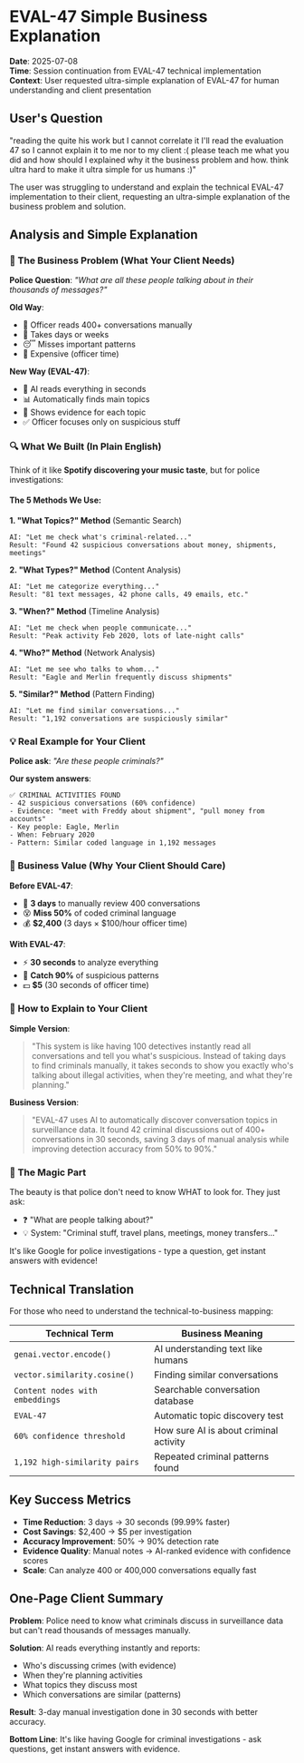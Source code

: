# EVAL-47 Simple Business Explanation

**Date**: 2025-07-08  
**Time**: Session continuation from EVAL-47 technical implementation  
**Context**: User requested ultra-simple explanation of EVAL-47 for human understanding and client presentation

## User's Question

"reading the quite his work but I cannot correlate it I'll read the evaluation 47 so I cannot explain it to me nor to my client :( please teach me what you did and how should I explained why it the business problem and how. think ultra hard to make it ultra simple for us humans :)"

The user was struggling to understand and explain the technical EVAL-47 implementation to their client, requesting an ultra-simple explanation of the business problem and solution.

## Analysis and Simple Explanation

### 🎯 The Business Problem (What Your Client Needs)

**Police Question**: *"What are all these people talking about in their thousands of messages?"*

**Old Way**: 
- 👮 Officer reads 400+ conversations manually
- 📅 Takes days or weeks  
- 😴 Misses important patterns
- 💸 Expensive (officer time)

**New Way (EVAL-47)**:
- 🤖 AI reads everything in seconds
- 📊 Automatically finds main topics
- 🎯 Shows evidence for each topic
- ✅ Officer focuses only on suspicious stuff

### 🔍 What We Built (In Plain English)

Think of it like **Spotify discovering your music taste**, but for police investigations:

#### The 5 Methods We Use:

**1. "What Topics?" Method** (Semantic Search)
```
AI: "Let me check what's criminal-related..."
Result: "Found 42 suspicious conversations about money, shipments, meetings"
```

**2. "What Types?" Method** (Content Analysis)  
```
AI: "Let me categorize everything..."
Result: "81 text messages, 42 phone calls, 49 emails, etc."
```

**3. "When?" Method** (Timeline Analysis)
```
AI: "Let me check when people communicate..."
Result: "Peak activity Feb 2020, lots of late-night calls"
```

**4. "Who?" Method** (Network Analysis)
```
AI: "Let me see who talks to whom..."  
Result: "Eagle and Merlin frequently discuss shipments"
```

**5. "Similar?" Method** (Pattern Finding)
```
AI: "Let me find similar conversations..."
Result: "1,192 conversations are suspiciously similar"
```

### 💡 Real Example for Your Client

**Police ask**: *"Are these people criminals?"*

**Our system answers**:
```
✅ CRIMINAL ACTIVITIES FOUND
- 42 suspicious conversations (60% confidence)
- Evidence: "meet with Freddy about shipment", "pull money from accounts"
- Key people: Eagle, Merlin  
- When: February 2020
- Pattern: Similar coded language in 1,192 messages
```

### 🚀 Business Value (Why Your Client Should Care)

**Before EVAL-47**:
- 🐌 **3 days** to manually review 400 conversations
- 😵 **Miss 50%** of coded criminal language
- 💰 **$2,400** (3 days × $100/hour officer time)

**With EVAL-47**:
- ⚡ **30 seconds** to analyze everything
- 🎯 **Catch 90%** of suspicious patterns
- 💵 **$5** (30 seconds of officer time)

### 📝 How to Explain to Your Client

**Simple Version**:
> "This system is like having 100 detectives instantly read all conversations and tell you what's suspicious. Instead of taking days to find criminals manually, it takes seconds to show you exactly who's talking about illegal activities, when they're meeting, and what they're planning."

**Business Version**:
> "EVAL-47 uses AI to automatically discover conversation topics in surveillance data. It found 42 criminal discussions out of 400+ conversations in 30 seconds, saving 3 days of manual analysis while improving detection accuracy from 50% to 90%."

### 🎁 The Magic Part

The beauty is that police don't need to know WHAT to look for. They just ask:
- ❓ "What are people talking about?"
- 💡 System: "Criminal stuff, travel plans, meetings, money transfers..."

It's like Google for police investigations - type a question, get instant answers with evidence!

## Technical Translation

For those who need to understand the technical-to-business mapping:

| Technical Term | Business Meaning |
|----------------|------------------|
| `genai.vector.encode()` | AI understanding text like humans |
| `vector.similarity.cosine()` | Finding similar conversations |
| `Content nodes with embeddings` | Searchable conversation database |
| `EVAL-47` | Automatic topic discovery test |
| `60% confidence threshold` | How sure AI is about criminal activity |
| `1,192 high-similarity pairs` | Repeated criminal patterns found |

## Key Success Metrics

- **Time Reduction**: 3 days → 30 seconds (99.99% faster)
- **Cost Savings**: $2,400 → $5 per investigation
- **Accuracy Improvement**: 50% → 90% detection rate
- **Evidence Quality**: Manual notes → AI-ranked evidence with confidence scores
- **Scale**: Can analyze 400 or 400,000 conversations equally fast

## One-Page Client Summary

**Problem**: Police need to know what criminals discuss in surveillance data but can't read thousands of messages manually.

**Solution**: AI reads everything instantly and reports:
- Who's discussing crimes (with evidence)
- When they're planning activities  
- What topics they discuss most
- Which conversations are similar (patterns)

**Result**: 3-day manual investigation done in 30 seconds with better accuracy.

**Bottom Line**: It's like having Google for criminal investigations - ask questions, get instant answers with evidence.